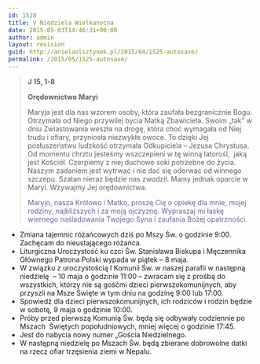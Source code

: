 ```yaml
---
id: 1528
title: V Niedziela Wielkanocna
date: 2015-05-03T14:46:31+00:00
author: admin
layout: revision
guid: http://anielaolsztynek.pl/2015/04/1525-autosave/
permalink: /2015/05/1525-autosave/
---
```

> **J 15, 1-8**
> 
> **Orędownictwo Maryi**
> 
> Maryja jest dla nas wzorem osoby, która zaufała bezgranicznie Bogu. Otrzymała od Niego przywilej bycia Matką Zbawiciela. Swoim &#8222;tak&#8221; w dniu Zwiastowania weszła na drogę, która choć wymagała od Niej trudu i ofiary, przyniosła niezwykłe owoce. To dzięki Jej posłuszeństwu ludzkość otrzymała Odkupiciela &#8211; Jezusa Chrystusa. Od momentu chrztu jesteśmy wszczepieni w tę winną latorośl,  jaką jest Kościół. Czerpiemy z niej duchowe soki potrzebne do życia. Naszym zadaniem jest wytrwać i nie dać się oderwać od winnego szczepu. Szatan nieraz będzie nas zwodził. Mamy jednak oparcie w Maryi. Wzywajmy Jej orędownictwa.
> 
> <span style="color: #666699;">Maryjo, nasza Królowo i Matko, proszę Cię o opiekę dla mnie, mojej rodziny, najbliższych i za moją ojczyznę. Wypraszaj mi łaskę wiernego naśladowania Twojego Syna i zaufania Bożej opatrzności.</span>

  * Zmiana tajemnic różańcowych dziś po Mszy Św. o godzinie 9:00. Zachęcam do nieustającego różańca.
  * Liturgiczna Uroczystość ku czci Św. Stanisława Biskupa i Męczennika Głównego Patrona Polski wypada w piątek &#8211; 8 maja.
  * W związku z uroczystością I Komunii Św. w naszej parafii w następną niedzielę  &#8211; 10 maja o godzinie 11:00 &#8211; zwracam się z prośbą do wszystkich, którzy nie są gośćmi dzieci pierwszokomunijnych, aby przyszli na Msze Święte w tym dniu na godzinę 9:00 lub 17:00.
  * Spowiedź dla dzieci pierwszokomunijnych, ich rodziców i rodzin będzie w sobotę, 9 maja o godzinie 10:00.
  * Próby przed pierwszą Komunią Św. będą się odbywały codziennie po Mszach  Świętych popołudniowych, mniej więcej o godzinie 17:45.
  * Jest do nabycia nowy numer &#8222;Gościa Niedzielnego.
  * W następną niedzielę po Mszach Św. będą zbierane dobrowolne datki na rzecz ofiar trzęsienia ziemi w Nepalu.